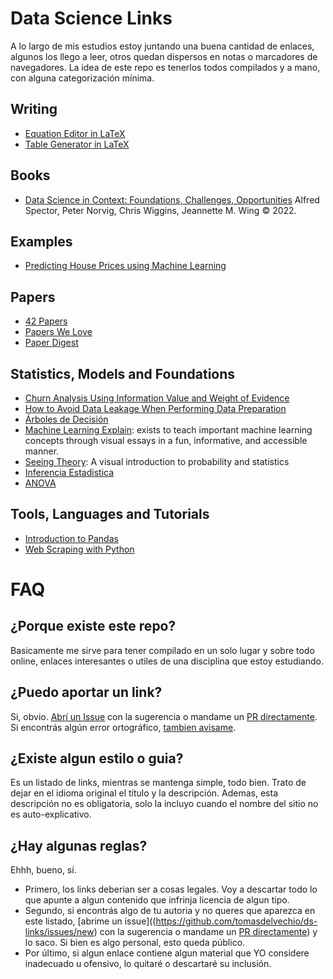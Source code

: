 # Data Science Links

A lo largo de mis estudios estoy juntando una buena cantidad de enlaces, algunos los llego a leer, otros quedan dispersos en notas o marcadores de navegadores. La idea de este repo es tenerlos todos compilados y a mano, con alguna categorización mínima.

## Writing

- [Equation Editor in LaTeX](https://latex.codecogs.com/eqneditor/editor.php)
- [Table Generator in LaTeX](https://www.tablesgenerator.com/)

## Books

- [Data Science in Context: Foundations, Challenges, Opportunities](https://datascienceincontext.com/) Alfred Spector, Peter Norvig, Chris Wiggins, Jeannette M. Wing © 2022.

## Examples

- [Predicting House Prices using Machine Learning](https://medium.com/geekculture/predicting-house-prices-using-machine-learning-24dcfc10abb6)

## Papers

- [42 Papers](https://42papers.com/)
- [Papers We Love](https://paperswelove.org/)
- [Paper Digest](https://www.paperdigest.org/)

## Statistics, Models and Foundations

- [Churn Analysis Using Information Value and Weight of Evidence](https://towardsdatascience.com/churn-analysis-information-value-and-weight-of-evidence-6a35db8b9ec5)
- [How to Avoid Data Leakage When Performing Data Preparation](https://machinelearningmastery.com/data-preparation-without-data-leakage/)
- [Árboles de Decisión](https://pamelapairo.github.io/practica_DT/03_practica.html#1)
- [Machine Learning Explain](https://mlu-explain.github.io/): exists to teach important machine learning concepts through visual essays in a fun, informative, and accessible manner.
- [Seeing Theory](https://seeing-theory.brown.edu/): A visual introduction to probability and statistics
- [Inferencia Estadistica](https://rpubs.com/nievejuan21/797443)
- [ANOVA](https://rpubs.com/nievejuan21/851103)

## Tools, Languages and Tutorials

- [Introduction to Pandas](https://realpython.com/pandas-python-explore-dataset/)
- [Web Scraping with Python](https://scrapism.lav.io/)

# FAQ

## ¿Porque existe este repo?

Basicamente me sirve para tener compilado en un solo lugar y sobre todo online, enlaces interesantes o utiles de una disciplina que estoy estudiando.

## ¿Puedo aportar un link?

Si, obvio. [Abrí un Issue](https://github.com/tomasdelvechio/ds-links/issues/new) con la sugerencia o mandame un [PR directamente](https://github.com/tomasdelvechio/ds-links/fork). Si encontrás algún error ortográfico, [tambien avisame](https://github.com/tomasdelvechio/ds-links/issues/new).

## ¿Existe algun estilo o guia?

Es un listado de links, mientras se mantenga simple, todo bien. Trato de dejar en el idioma original el título y la descripción. Ademas, esta descripción no es obligatoria, solo la incluyo cuando el nombre del sitio no es auto-explicativo.

## ¿Hay algunas reglas?

Ehhh, bueno, sí. 
 - Primero, los links deberian ser a cosas legales. Voy a descartar todo lo que apunte a algun contenido que infrinja licencia de algun tipo. 
 - Segundo, si encontrás algo de tu autoria y no queres que aparezca en este listado, [abrime un issue]((https://github.com/tomasdelvechio/ds-links/issues/new) con la sugerencia o mandame un [PR directamente](https://github.com/tomasdelvechio/ds-links/fork)) y lo saco. Si bien es algo personal, esto queda público.
 - Por último, si algun enlace contiene algun material que YO considere inadecuado u ofensivo, lo quitaré o descartaré su inclusión.

